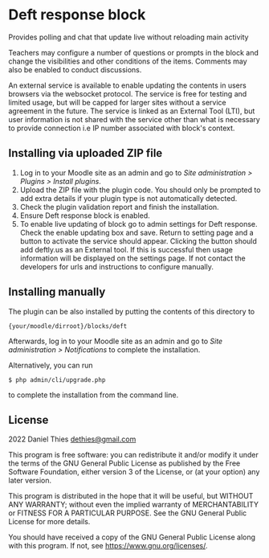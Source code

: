 # Deft response block #

Provides polling and chat that update live without reloading main activity

Teachers may configure a number of questions or prompts in the block
and change the visibilities and other conditions of the items. Comments
may also be enabled to conduct discussions.

An external service is available to enable updating the contents in users
browsers via the websocket protocol. The service is free for testing and
limited usage, but will be capped for larger sites without a service
agreement in the future. The service is linked as an External Tool
(LTI), but user information is not shared with the service other than
what is necessary to provide connection i.e IP number associated with
block's context.

## Installing via uploaded ZIP file ##

1. Log in to your Moodle site as an admin and go to _Site administration >
   Plugins > Install plugins_.
2. Upload the ZIP file with the plugin code. You should only be prompted to add
   extra details if your plugin type is not automatically detected.
3. Check the plugin validation report and finish the installation.
4. Ensure Deft response block is enabled.
5. To enable live updating of block go to admin settings for Deft response. Check
   the enable updating box and save. Return to setting page and a button to activate
   the service should appear. Clicking the button should add deftly.us as an
   External tool. If this is successful then usage information will be displayed
   on the settings page. If not contact the developers for urls and instructions to
   configure manually.

## Installing manually ##

The plugin can be also installed by putting the contents of this directory to

    {your/moodle/dirroot}/blocks/deft

Afterwards, log in to your Moodle site as an admin and go to _Site administration >
Notifications_ to complete the installation.

Alternatively, you can run

    $ php admin/cli/upgrade.php

to complete the installation from the command line.

## License ##

2022 Daniel Thies <dethies@gmail.com>

This program is free software: you can redistribute it and/or modify it under
the terms of the GNU General Public License as published by the Free Software
Foundation, either version 3 of the License, or (at your option) any later
version.

This program is distributed in the hope that it will be useful, but WITHOUT ANY
WARRANTY; without even the implied warranty of MERCHANTABILITY or FITNESS FOR A
PARTICULAR PURPOSE.  See the GNU General Public License for more details.

You should have received a copy of the GNU General Public License along with
this program.  If not, see <https://www.gnu.org/licenses/>.
